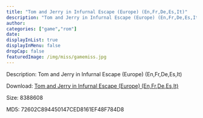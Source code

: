 ```yaml
---
title: "Tom and Jerry in Infurnal Escape (Europe) (En,Fr,De,Es,It)"
description: "Tom and Jerry in Infurnal Escape (Europe) (En,Fr,De,Es,It)"
author: 
categories: ["game","rom"]
date: 
displayInList: true
displayInMenu: false
dropCap: false
featuredImage: /img/miss/gamemiss.jpg
---
```


Description: Tom and Jerry in Infurnal Escape (Europe) (En,Fr,De,Es,It)

Download: <a style="text-decoration:underline;" href="https://mega.nz/#!Cb4AmQjT!C2HxF0i1ntq8PZUldoycTt56B5TzVNHoDVw2DhpO4ZM" target = "_blank" rel = "nofollow" > Tom and Jerry in Infurnal Escape (Europe) (En,Fr,De,Es,It)</a>

Size: 8388608

MD5: 72602C894450147CED8161EF48F784D8

